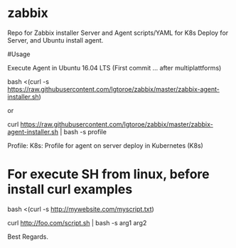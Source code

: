 # zabbix

Repo for Zabbix installer Server and Agent scripts/YAML for K8s Deploy for Server, and Ubuntu install agent.

#Usage

Execute Agent in Ubuntu 16.04 LTS (First commit ... after multiplattforms)

bash <(curl -s https://raw.githubusercontent.com/lgtoroe/zabbix/master/zabbix-agent-installer.sh)

or

curl https://raw.githubusercontent.com/lgtoroe/zabbix/master/zabbix-agent-installer.sh | bash -s profile

Profile:
	K8s:	Profile for agent on server deploy in Kubernetes (K8s)

# For execute SH from linux, before install curl examples

bash <(curl -s http://mywebsite.com/myscript.txt)

curl http://foo.com/script.sh | bash -s arg1 arg2




Best Regards.